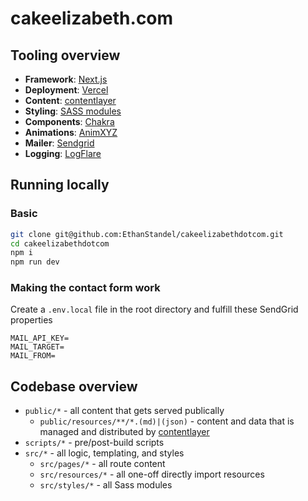 # cakeelizabeth.com

## Tooling overview

- **Framework**: [Next.js](https://nextjs.org/)
- **Deployment**: [Vercel](https://vercel.com)
- **Content**: [contentlayer](https://github.com/contentlayerdev/contentlayer)
- **Styling**: [SASS modules](https://sass-lang.com/)
- **Components**: [Chakra](https://chakra-ui.com/)
- **Animations**: [AnimXYZ](https://animxyz.com/docs/)
- **Mailer**: [Sendgrid](https://sendgrid.com/)
- **Logging**: [LogFlare](https://logflare.app/)

## Running locally

### Basic

```bash
git clone git@github.com:EthanStandel/cakeelizabethdotcom.git
cd cakeelizabethdotcom
npm i
npm run dev
```

### Making the contact form work

Create a `.env.local` file in the root directory and fulfill these SendGrid properties

```env
MAIL_API_KEY=
MAIL_TARGET=
MAIL_FROM=
```

## Codebase overview

- `public/*` - all content that gets served publically
  - `public/resources/**/*.(md)|(json)` - content and data that is managed and distributed by [contentlayer](https://github.com/contentlayerdev/contentlayer)
- `scripts/*` - pre/post-build scripts
- `src/*` - all logic, templating, and styles
  - `src/pages/*` - all route content
  - `src/resources/*` - all one-off directly import resources
  - `src/styles/*` - all Sass modules